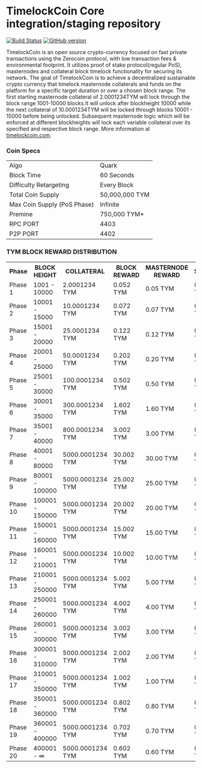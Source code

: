 TimelockCoin Core integration/staging repository
=====================================

[![Build Status](https://travis-ci.org/TimelockCoin-Project/TimelockCoin.svg?branch=master)](https://travis-ci.org/TimelockCoin-Project/TimelockCoin) [![GitHub version](https://badge.fury.io/gh/TimelockCoin-Project%2FTimelockCoin.svg)](https://badge.fury.io/gh/TimelockCoin-Project%2FTimelockCoin)

TimelockCoin is an open source crypto-currency focused on fast private transactions using the Zerocoin protocol, with low transaction fees & environmental footprint.  It utilizes proof of stake protocol(regular PoS), masternodes and collateral block timelock functionality for securing its network.
The goal of TimelockCoin is to achieve a decentralized sustainable crypto currency that timelock masternode collaterals and funds on the platform for a specific target duration or over a chosen block range.
The first starting masternode collateral of 2.0001234TYM will lock through the block range 1001-10000 blocks.It will unlock after blockheight 10000 while the next collateral of 10.0001234TYM will be locked through blocks 10001 - 15000 before being unlocked. Subsequent masternode logic which will be enforced at different blockheights will lock each variable collateral over its specified and respective block range. 
More information at [timelockcoin.com](http://www.timelockcoin.com).
### Coin Specs
<table>
<tr><td>Algo</td><td>Quark</td></tr>
<tr><td>Block Time</td><td>60 Seconds</td></tr>
<tr><td>Difficulty Retargeting</td><td>Every Block</td></tr>
<tr><td>Total Coin Supply</td><td>50,000,000 TYM</td></tr>
<tr><td>Max Coin Supply (PoS Phase)</td><td>Infinite</td></tr>
<tr><td>Premine</td><td>750,000 TYM*</td></tr>
<tr><td>RPC PORT</td><td>4403</td></tr>
<tr><td>P2P PORT</td><td>4402</td></tr>
</table>

### TYM BLOCK REWARD DISTRIBUTION

<table>
<th>Phase</th><th>BLOCK HEIGHT</th><th>COLLATERAL</th><th>BLOCK REWARD</th><th>MASTERNODE REWARD</th><th>STAKING</th>
<tr><td>Phase 1</td><td>1001 - 10000</td><td>2.0001234 TYM</td><td>0.052 TYM</td><td>0.05 TYM</td><td>0.002 TYM</td></tr>
<tr><td>Phase 2</td><td>10001 - 15000</td><td>10.0001234 TYM</td><td>0.072 TYM</td><td>0.07 TYM</td><td>0.002 TYM</td></tr>
<tr><td>Phase 3</td><td>15001 - 20000</td><td>25.0001234 TYM</td><td>0.122 TYM</td><td>0.12 TYM</td><td>0.002 TYM</td></tr>
<tr><td>Phase 4</td><td>20001 - 25000</td><td>50.0001234 TYM</td><td>0.202 TYM</td><td>0.20 TYM</td><td>0.002 TYM</td></tr>
<tr><td>Phase 5</td><td>25001 - 30000</td><td>100.0001234 TYM</td><td>0.502 TYM</td><td>0.50 TYM</td><td>0.002 TYM</td></tr>
<tr><td>Phase 6</td><td>30001 - 35000</td><td>300.0001234 TYM</td><td>1.602 TYM</td><td>1.60 TYM</td><td>0.002 TYM</td></tr>
<tr><td>Phase 7</td><td>35001 - 40000</td><td>800.0001234 TYM</td><td>3.002 TYM</td><td>3.00 TYM</td><td>0.002 TYM</td></tr>
<tr><td>Phase 8</td><td>40001 - 80000</td><td>5000.0001234 TYM</td><td>30.002 TYM</td><td>30.00 TYM</td><td>0.002 TYM</td></tr>
<tr><td>Phase 9</td><td>80001 - 100000</td><td>5000.0001234 TYM</td><td>25.002 TYM</td><td>25.00 TYM</td><td>0.002 TYM</td></tr>
<tr><td>Phase 10</td><td>100001 - 150000</td><td>5000.0001234 TYM</td><td>20.002 TYM</td><td>20.00 TYM</td><td>0.002 TYM</td></tr>
<tr><td>Phase 11</td><td>150001 - 160000</td><td>5000.0001234 TYM</td><td>15.002 TYM</td><td>15.00 TYM</td><td>0.002 TYM</td></tr>
<tr><td>Phase 12</td><td>160001 - 210001</td><td>5000.0001234 TYM</td><td>10.002 TYM</td><td>10.00 TYM</td><td>0.002 TYM</td></tr>
<tr><td>Phase 13</td><td>210001 - 250000</td><td>5000.0001234 TYM</td><td>5.002 TYM</td><td>5.00 TYM</td><td>0.002 TYM</td></tr>
<tr><td>Phase 14</td><td>250001 - 260000</td><td>5000.0001234 TYM</td><td>4.002 TYM</td><td>4.00 TYM</td><td>0.002 TYM</td></tr>
<tr><td>Phase 15</td><td>260001 - 300000</td><td>5000.0001234 TYM</td><td>3.002 TYM</td><td>3.00 TYM</td><td>0.002 TYM</td></tr>
<tr><td>Phase 16</td><td>300001 - 310000</td><td>5000.0001234 TYM</td><td>2.002 TYM</td><td>2.00 TYM</td><td>0.002 TYM</td></tr>
<tr><td>Phase 17</td><td>310001 - 350000</td><td>5000.0001234 TYM</td><td>1.002 TYM</td><td>1.00 TYM</td><td>0.002 TYM</td></tr>
<tr><td>Phase 18</td><td>350001 - 360000</td><td>5000.0001234 TYM</td><td>0.802 TYM</td><td>0.80 TYM</td><td>0.002 TYM</td></tr>
<tr><td>Phase 19</td><td>360001 - 400000</td><td>5000.0001234 TYM</td><td>0.702 TYM</td><td>0.70 TYM</td><td>0.002 TYM</td></tr>
<tr><td>Phase 20</td><td>400001 - ∞</td><td>5000.0001234 TYM</td><td>0.602 TYM</td><td>0.60 TYM</td><td>0.002 TYM</td></tr>
</table>
